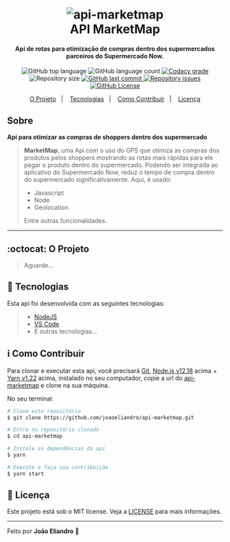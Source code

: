 <h1 align="center">
    <img src="https://res.cloudinary.com/dy7l1wk3y/image/upload/v1598219634/marketmap5_Prancheta_1_e8vs50.png" alt="api-marketmap" />
    <br>
    API MarketMap
    <br>
</h1>

<h4 align="center">
  Api de rotas para otimização de compras dentro dos supermercados parceiros do Supermercado Now.
</h4>

<p align="center">
  <img alt="GitHub top language" src="https://img.shields.io/github/languages/top/joaoeliandro/api-marketmap.svg">

  <img alt="GitHub language count" src="https://img.shields.io/github/languages/count/joaoeliandro/api-marketmap.svg">

  <a href="https://www.codacy.com/app/joaoeliandro/api-marketmap?utm_source=github.com&amp;utm_medium=referral&amp;utm_content=joaoeliandro/api-marketmap&amp;utm_campaign=Badge_Grade">
    <img alt="Codacy grade" src="https://api.codacy.com/project/badge/Grade/691b85e51bf240b997ae6ff82ea41590">
  </a>

  <img alt="Repository size" src="https://img.shields.io/github/repo-size/joaoeliandro/api-marketmap.svg">
  <a href="https://github.com/joaoeliandro/api-marketmap/commits/master">
    <img alt="GitHub last commit" src="https://img.shields.io/github/last-commit/joaoeliandro/api-marketmap.svg">
  </a>

  <a href="https://github.com/joaoeliandro/api-marketmap/issues">
    <img alt="Repository issues" src="https://img.shields.io/github/issues/joaoeliandro/api-marketmap.svg">
  </a>

  <a href="https://github.com/joaoeliandro/api-marketmap/blob/master/LICENSE">
    <img alt="GitHub License" src="https://img.shields.io/github/license/joaoeliandro/api-marketmap.svg">
  </a>
</p>

<p align="center">
  <a href="#octocat-o-projeto">O Projeto</a>&nbsp;&nbsp;&nbsp;|&nbsp;&nbsp;&nbsp;
  <a href="#rocket-tecnologias">Tecnologias</a>&nbsp;&nbsp;&nbsp;|&nbsp;&nbsp;&nbsp;
  <a href="#information_source-como-contribuir">Como Contribuir</a>&nbsp;&nbsp;&nbsp;|&nbsp;&nbsp;&nbsp;
  <a href="#memo-licença">Licença</a>
</p>

## Sobre

**Api para otimizar as compras de shoppers dentro dos supermercado**
> **MarketMap**, uma Api com o uso do GPS que otimiza as compras dos produtos pelos shoppers mostrando as rotas mais rápidas para ele pegar o produto dentro do supermercado. Podendo ser integrada ao aplicativo do Supermercado Now, reduz o tempo de compra dentro do supermercado significativamente. Aqui, é usado:
> - Javascript
> - Node
> - Geolocation
>
> Entre outras funcionalidades.

---

## :octocat: O Projeto

> Aguarde...

## :rocket: Tecnologias

Esta api foi desenvolvida com as seguintes tecnologias:

> - [NodeJS](https://nodejs.org)
> - [VS Code](https://code.visualstudio.com/)
> - E outras tecnologias...

## :information_source: Como Contribuir

Para clonar e executar esta api, você precisará [Git](https://git-scm.com), [Node.js v12.18][nodejs] acima + [Yarn v1.22][yarn] acima, instalado no seu computador, copie a url do [api-marketmap](https://github.com/joaoeliandro/api-marketmap) e clone na sua máquina.

No seu terminal:

```bash
# Clone este repositório
$ git clone https://github.com/joaoeliandro/api-marketmap.git

# Entre no repositório clonado
$ cd api-marketmap

# Instale as dependências da api
$ yarn

# Execute e faça sua contribuição
$ yarn start
```

## :memo: Licença

Este projeto está sob o MIT license. Veja a [LICENSE](https://github.com/joaoeliandro/api-marketmap/blob/master/LICENSE) para mais informações.

---

Feito por **João Eliandro** :wave:

[nodejs]: https://nodejs.org/
[yarn]: https://yarnpkg.com/

